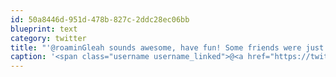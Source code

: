 ```yaml
---
id: 50a8446d-951d-478b-827c-2ddc28ec06bb
blueprint: text
category: twitter
title: "'@roaminGleah sounds awesome, have fun! Some friends were just there in October."
caption: '<span class="username username_linked">@<a href="https://twitter.com/roaminGleah" title="Leah Griffin">roaminGleah</a></span> sounds awesome, have fun! Some friends were just there in October.'
---
```

